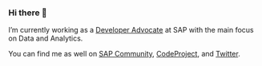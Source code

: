 ### Hi there 👋

I’m currently working as a [Developer Advocate](https://community.sap.com/influencers/?program=devadvocates) at SAP with the main focus on Data and Analytics.

You can find me as well on [SAP Community](https://people.sap.com/vitaliy.rudnytskiy), [CodeProject](https://www.codeproject.com/Members/Sygyzmundovych), and [Twitter](https://twitter.com/Sygyzmundovych).

<!--
**Sygyzmundovych/Sygyzmundovych** is a ✨ _special_ ✨ repository because its `README.md` (this file) appears on your GitHub profile.

Here are some ideas to get you started:

- 🔭 
- 🌱 I’m currently learning ...
- 👯 I’m looking to collaborate on ...
- 🤔 I’m looking for help with ...
- 💬 Ask me about ...
- 📫 How to reach me: ...
- 😄 Pronouns: ...
- ⚡ Fun fact: ...
-->
